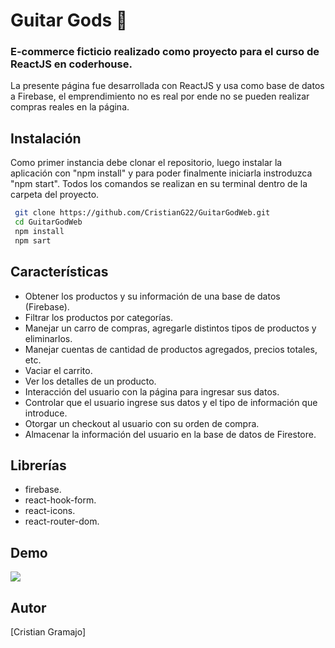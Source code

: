 # **Guitar Gods** 🎸

### E-commerce ficticio realizado como proyecto para el curso de ReactJS en coderhouse.
La presente página fue desarrollada con ReactJS y usa como base de datos a Firebase, el emprendimiento no es real por ende no se pueden realizar compras reales en la página.

## Instalación
Como primer instancia debe clonar el repositorio, luego instalar la aplicación con "npm install" y para poder finalmente iniciarla instroduzca "npm start". Todos los comandos se realizan en su terminal dentro de la carpeta del proyecto.

``` sh
 git clone https://github.com/CristianG22/GuitarGodWeb.git
 cd GuitarGodWeb
 npm install
 npm sart
```

## Características
- Obtener los productos y su información de una base de datos (Firebase).
- Filtrar los productos por categorías.
- Manejar un carro de compras, agregarle distintos tipos de productos y eliminarlos.
- Manejar cuentas de cantidad de productos agregados, precios totales, etc.
- Vaciar el carrito.
- Ver los detalles de un producto.
- Interacción del usuario con la página para ingresar sus datos.
- Controlar que el usuario ingrese sus datos y el tipo de información que introduce.
- Otorgar un checkout al usuario con su orden de compra.
- Almacenar la información del usuario en la base de datos de Firestore.

## Librerías
- firebase.
- react-hook-form.
- react-icons.
- react-router-dom.

## Demo
![](demo.gif)

## Autor
[Cristian Gramajo]